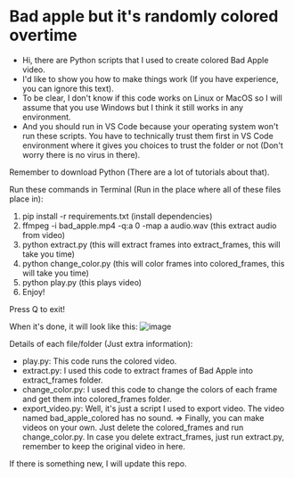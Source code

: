 # Bad apple but it's randomly colored overtime

- Hi, there are Python scripts that I used to create colored Bad Apple video. 
- I'd like to show you how to make things work (If you have experience, you can ignore this text).
- To be clear, I don't know if this code works on Linux or MacOS so I will assume that you use Windows but I think it still works in any environment.
- And you should run in VS Code because your operating system won't run these scripts. You have to technically trust them first in VS Code environment where it gives you choices to trust the folder or not (Don't worry there is no virus in there).

Remember to download Python (There are a lot of tutorials about that).

Run these commands in Terminal (Run in the place where all of these files place in):
1. pip install -r requirements.txt (install dependencies)
2. ffmpeg -i bad_apple.mp4 -q:a 0 -map a audio.wav (this extract audio from video)
3. python extract.py (this will extract frames into extract_frames, this will take you time)
4. python change_color.py (this will color frames into colored_frames, this will take you time)
5. python play.py (this plays video)
6. Enjoy!

Press Q to exit!

When it's done, it will look like this:
![image](https://github.com/user-attachments/assets/923f46e4-1a39-4b8e-ab12-60ec0bc7e498)


Details of each file/folder (Just extra information):
- play.py: This code runs the colored video.
- extract.py: I used this code to extract frames of Bad Apple into extract_frames folder.
- change_color.py: I used this code to change the colors of each frame and get them into colored_frames folder.
- export_video.py: Well, it's just a script I used to export video. The video named bad_apple_colored has no sound.
=> Finally, you can make videos on your own. Just delete the colored_frames and run change_color.py. In case you delete extract_frames, just run extract.py, remember to keep the original video in here.


If there is something new, I will update this repo. 
